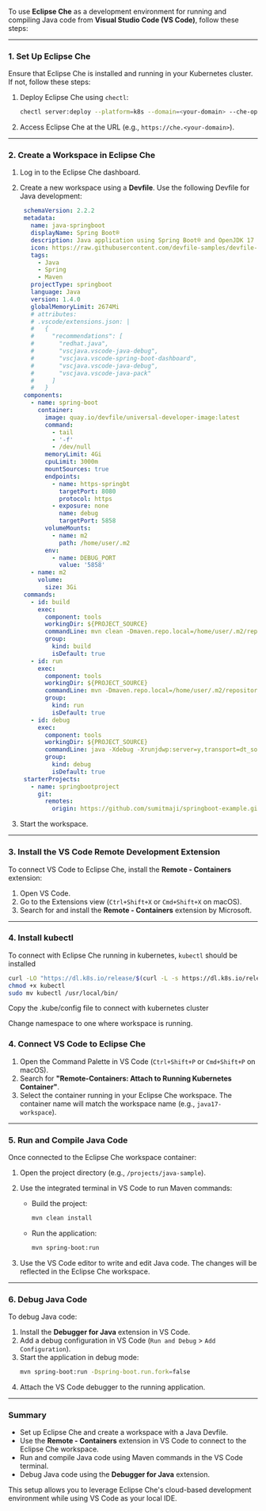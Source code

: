 To use **Eclipse Che** as a development environment for running and compiling Java code from **Visual Studio Code (VS Code)**, follow these steps:

---

### 1. **Set Up Eclipse Che**
Ensure that Eclipse Che is installed and running in your Kubernetes cluster. If not, follow these steps:

1. Deploy Eclipse Che using `chectl`:
   ```bash
   chectl server:deploy --platform=k8s --domain=<your-domain> --che-operator-cr-patch-yaml=che-patch.yaml
   ```

2. Access Eclipse Che at the URL (e.g., `https://che.<your-domain>`).

---

### 2. **Create a Workspace in Eclipse Che**
1. Log in to the Eclipse Che dashboard.
2. Create a new workspace using a **Devfile**. Use the following Devfile for Java development:

   ```yaml
    schemaVersion: 2.2.2
    metadata:
      name: java-springboot
      displayName: Spring Boot®
      description: Java application using Spring Boot® and OpenJDK 17
      icon: https://raw.githubusercontent.com/devfile-samples/devfile-stack-icons/main/spring.svg
      tags:
        - Java
        - Spring
        - Maven
      projectType: springboot
      language: Java
      version: 1.4.0
      globalMemoryLimit: 2674Mi
      # attributes:  
      # .vscode/extensions.json: |  
      #   {  
      #     "recommendations": [  
      #       "redhat.java",
      #       "vscjava.vscode-java-debug",
      #       "vscjava.vscode-spring-boot-dashboard",
      #       "vscjava.vscode-java-debug",
      #       "vscjava.vscode-java-pack"
      #     ]  
      #   }
    components:
      - name: spring-boot
        container:
          image: quay.io/devfile/universal-developer-image:latest
          command:
            - tail
            - '-f'
            - /dev/null
          memoryLimit: 4Gi
          cpuLimit: 3000m
          mountSources: true
          endpoints:
            - name: https-springbt
              targetPort: 8080
              protocol: https
            - exposure: none
              name: debug
              targetPort: 5858
          volumeMounts:
            - name: m2
              path: /home/user/.m2
          env:
            - name: DEBUG_PORT
              value: '5858'
      - name: m2
        volume:
          size: 3Gi
    commands:
      - id: build
        exec:
          component: tools
          workingDir: ${PROJECT_SOURCE}
          commandLine: mvn clean -Dmaven.repo.local=/home/user/.m2/repository package -Dmaven.test.skip=true
          group:
            kind: build
            isDefault: true
      - id: run
        exec:
          component: tools
          workingDir: ${PROJECT_SOURCE}
          commandLine: mvn -Dmaven.repo.local=/home/user/.m2/repository spring-boot:run
          group:
            kind: run
            isDefault: true
      - id: debug
        exec:
          component: tools
          workingDir: ${PROJECT_SOURCE}
          commandLine: java -Xdebug -Xrunjdwp:server=y,transport=dt_socket,address=${DEBUG_PORT},suspend=n -jar target/*.jar
          group:
            kind: debug
            isDefault: true
    starterProjects:
      - name: springbootproject
        git:
          remotes:
            origin: https://github.com/sumitmaji/springboot-example.git
   ```

3. Start the workspace.

---

### 3. **Install the VS Code Remote Development Extension**
To connect VS Code to Eclipse Che, install the **Remote - Containers** extension:

1. Open VS Code.
2. Go to the Extensions view (`Ctrl+Shift+X` or `Cmd+Shift+X` on macOS).
3. Search for and install the **Remote - Containers** extension by Microsoft.

---

### 4. **Install kubectl**
To connect with Eclipse Che running in kubernetes, `kubectl` should be installed

```bash
curl -LO "https://dl.k8s.io/release/$(curl -L -s https://dl.k8s.io/release/stable.txt)/bin/linux/amd64/kubectl"
chmod +x kubectl
sudo mv kubectl /usr/local/bin/
```
Copy the .kube/config file to connect with kubernetes cluster

Change namespace to one where workspace is running.


### 4. **Connect VS Code to Eclipse Che**
1. Open the Command Palette in VS Code (`Ctrl+Shift+P` or `Cmd+Shift+P` on macOS).
2. Search for **"Remote-Containers: Attach to Running Kubernetes Container"**.
3. Select the container running in your Eclipse Che workspace. The container name will match the workspace name (e.g., `java17-workspace`).

---

### 5. **Run and Compile Java Code**
Once connected to the Eclipse Che workspace container:
1. Open the project directory (e.g., `/projects/java-sample`).
2. Use the integrated terminal in VS Code to run Maven commands:
   - Build the project:
     ```bash
     mvn clean install
     ```
   - Run the application:
     ```bash
     mvn spring-boot:run
     ```

3. Use the VS Code editor to write and edit Java code. The changes will be reflected in the Eclipse Che workspace.

---

### 6. **Debug Java Code**
To debug Java code:
1. Install the **Debugger for Java** extension in VS Code.
2. Add a debug configuration in VS Code (`Run and Debug` > `Add Configuration`).
3. Start the application in debug mode:
   ```bash
   mvn spring-boot:run -Dspring-boot.run.fork=false
   ```
4. Attach the VS Code debugger to the running application.

---

### Summary
- Set up Eclipse Che and create a workspace with a Java Devfile.
- Use the **Remote - Containers** extension in VS Code to connect to the Eclipse Che workspace.
- Run and compile Java code using Maven commands in the VS Code terminal.
- Debug Java code using the **Debugger for Java** extension.

This setup allows you to leverage Eclipse Che's cloud-based development environment while using VS Code as your local IDE.